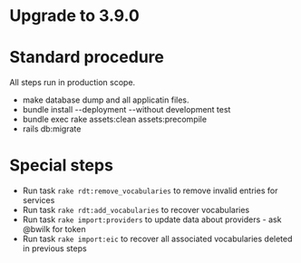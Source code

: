 # Upgrade to 3.9.0

# Standard procedure

All steps run in production scope.

- make database dump and all applicatin files.
- bundle install --deployment --without development test
- bundle exec rake assets:clean assets:precompile
- rails db:migrate

# Special steps

- Run task `rake rdt:remove_vocabularies` to remove invalid entries for services
- Run task `rake rdt:add_vocabularies` to recover vocabularies
- Run task `rake import:providers` to update data about providers - ask @bwilk for token
- Run task `rake import:eic` to recover all associated vocabularies deleted in previous steps